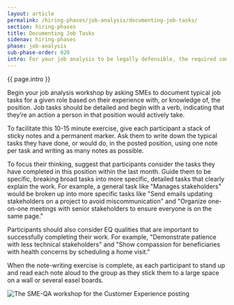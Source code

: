 ```yaml
---
layout: article
permalink: /hiring-phases/job-analysis/documenting-job-tasks/
section: hiring-phases
title: Documenting Job Tasks
sidenav: hiring-phases
phase: job-analysis
sub-phase-order: 020
intro: For your job analysis to be legally defensible, the required competencies you develop must be based on actual job tasks that you expect people in this role and level to perform starting on their first day. Work with SMEs to complete a job task exercise to identify your competencies.
---
```


<p class="usa-intro">
  {{ page.intro }}
</p>

Begin your job analysis workshop by asking SMEs to document typical job tasks for a given role based on their experience with, or knowledge of, the position. Job tasks should be detailed and begin with a verb, indicating that they’re an action a person in that position would actively take.

To facilitate this 10-15 minute exercise, give each participant a stack of sticky notes and a permanent marker. Ask them to write down the typical tasks they have done, or would do, in the posted position, using one note per task and writing as many notes as possible.

To focus their thinking, suggest that participants consider the tasks they have completed in this position within the last month. Guide them to be specific, breaking broad tasks into more specific, detailed tasks that clearly explain the work. For example, a general task like "Manages stakeholders" would be broken up into more specific tasks like "Send emails updating stakeholders on a project to avoid miscommunication" and "Organize one-on-one meetings with senior stakeholders to ensure everyone is on the same page."

Participants should also consider EQ qualities that are important to successfully completing their work. For example, "Demonstrate patience with less technical stakeholders" and "Show compassion for beneficiaries with health concerns by scheduling a home visit."

When the note-writing exercise is complete, as each participant to stand up and read each note aloud to the group as they stick them to a large space on a wall or several easel boards.

<img src="{{site.baseurl}}/assets/img/workshops/cx-workshop.jpg" alt="The SME-QA workshop for the Customer Experience posting" />

